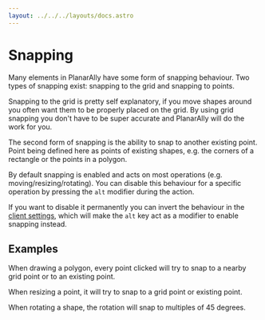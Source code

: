 ```yaml
---
layout: ../../../layouts/docs.astro
---
```


# Snapping

Many elements in PlanarAlly have some form of snapping behaviour.
Two types of snapping exist: snapping to the grid and snapping to points.

Snapping to the grid is pretty self explanatory, if you move shapes around you often want them to be properly placed on the grid.
By using grid snapping you don't have to be super accurate and PlanarAlly will do the work for you.

The second form of snapping is the ability to snap to another existing point.
Point being defined here as points of existing shapes, e.g. the corners of a rectangle or the points in a polygon.

By default snapping is enabled and acts on most operations (e.g. moving/resizing/rotating).
You can disable this behaviour for a specific operation by pressing the `alt` modifier during the action.

If you want to disable it permanently you can invert the behaviour in the [client settings](/docs/game/settings/), which will make the `alt` key act as a modifier to enable snapping instead.

## Examples

When drawing a polygon, every point clicked will try to snap to a nearby grid point or to an existing point.

When resizing a point, it will try to snap to a grid point or existing point.

When rotating a shape, the rotation will snap to multiples of 45 degrees.
